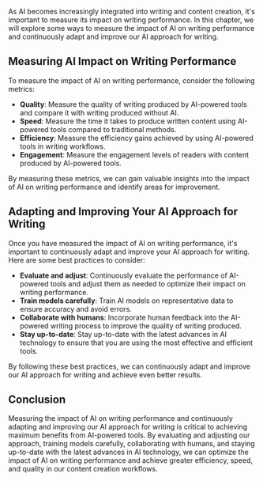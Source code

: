 

As AI becomes increasingly integrated into writing and content creation, it's important to measure its impact on writing performance. In this chapter, we will explore some ways to measure the impact of AI on writing performance and continuously adapt and improve our AI approach for writing.

Measuring AI Impact on Writing Performance
------------------------------------------

To measure the impact of AI on writing performance, consider the following metrics:

* **Quality**: Measure the quality of writing produced by AI-powered tools and compare it with writing produced without AI.
* **Speed**: Measure the time it takes to produce written content using AI-powered tools compared to traditional methods.
* **Efficiency**: Measure the efficiency gains achieved by using AI-powered tools in writing workflows.
* **Engagement**: Measure the engagement levels of readers with content produced by AI-powered tools.

By measuring these metrics, we can gain valuable insights into the impact of AI on writing performance and identify areas for improvement.

Adapting and Improving Your AI Approach for Writing
---------------------------------------------------

Once you have measured the impact of AI on writing performance, it's important to continuously adapt and improve your AI approach for writing. Here are some best practices to consider:

* **Evaluate and adjust**: Continuously evaluate the performance of AI-powered tools and adjust them as needed to optimize their impact on writing performance.
* **Train models carefully**: Train AI models on representative data to ensure accuracy and avoid errors.
* **Collaborate with humans**: Incorporate human feedback into the AI-powered writing process to improve the quality of writing produced.
* **Stay up-to-date**: Stay up-to-date with the latest advances in AI technology to ensure that you are using the most effective and efficient tools.

By following these best practices, we can continuously adapt and improve our AI approach for writing and achieve even better results.

Conclusion
----------

Measuring the impact of AI on writing performance and continuously adapting and improving our AI approach for writing is critical to achieving maximum benefits from AI-powered tools. By evaluating and adjusting our approach, training models carefully, collaborating with humans, and staying up-to-date with the latest advances in AI technology, we can optimize the impact of AI on writing performance and achieve greater efficiency, speed, and quality in our content creation workflows.
